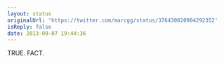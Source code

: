 ```yaml
---
layout: status
originalUrl: 'https://twitter.com/marcgg/status/376430820904292352'
isReply: false
date: 2013-09-07 19:44:36
---
```


TRUE. FACT.
